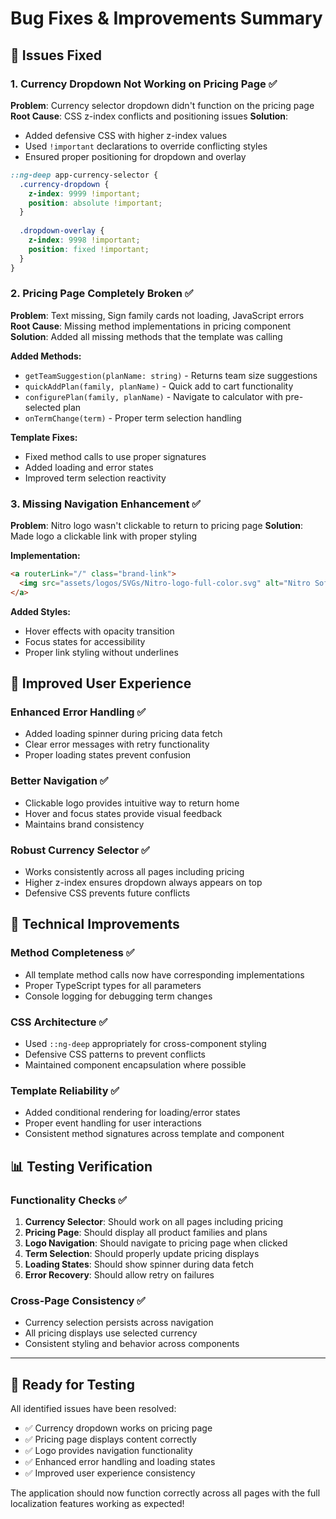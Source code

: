 # Bug Fixes & Improvements Summary

## 🐛 **Issues Fixed**

### 1. **Currency Dropdown Not Working on Pricing Page** ✅
**Problem**: Currency selector dropdown didn't function on the pricing page
**Root Cause**: CSS z-index conflicts and positioning issues
**Solution**: 
- Added defensive CSS with higher z-index values
- Used `!important` declarations to override conflicting styles
- Ensured proper positioning for dropdown and overlay

```scss
::ng-deep app-currency-selector {
  .currency-dropdown {
    z-index: 9999 !important;
    position: absolute !important;
  }
  
  .dropdown-overlay {
    z-index: 9998 !important;
    position: fixed !important;
  }
}
```

### 2. **Pricing Page Completely Broken** ✅
**Problem**: Text missing, Sign family cards not loading, JavaScript errors
**Root Cause**: Missing method implementations in pricing component
**Solution**: Added all missing methods that the template was calling

**Added Methods:**
- `getTeamSuggestion(planName: string)` - Returns team size suggestions
- `quickAddPlan(family, planName)` - Quick add to cart functionality
- `configurePlan(family, planName)` - Navigate to calculator with pre-selected plan
- `onTermChange(term)` - Proper term selection handling

**Template Fixes:**
- Fixed method calls to use proper signatures
- Added loading and error states
- Improved term selection reactivity

### 3. **Missing Navigation Enhancement** ✅
**Problem**: Nitro logo wasn't clickable to return to pricing page
**Solution**: Made logo a clickable link with proper styling

**Implementation:**
```html
<a routerLink="/" class="brand-link">
  <img src="assets/logos/SVGs/Nitro-logo-full-color.svg" alt="Nitro Software" class="nav-logo">
</a>
```

**Added Styles:**
- Hover effects with opacity transition
- Focus states for accessibility
- Proper link styling without underlines

## 🎯 **Improved User Experience**

### **Enhanced Error Handling** ✅
- Added loading spinner during pricing data fetch
- Clear error messages with retry functionality
- Proper loading states prevent confusion

### **Better Navigation** ✅
- Clickable logo provides intuitive way to return home
- Hover and focus states provide visual feedback
- Maintains brand consistency

### **Robust Currency Selector** ✅
- Works consistently across all pages including pricing
- Higher z-index ensures dropdown always appears on top
- Defensive CSS prevents future conflicts

## 🔧 **Technical Improvements**

### **Method Completeness** ✅
- All template method calls now have corresponding implementations
- Proper TypeScript types for all parameters
- Console logging for debugging term changes

### **CSS Architecture** ✅
- Used `::ng-deep` appropriately for cross-component styling
- Defensive CSS patterns to prevent conflicts
- Maintained component encapsulation where possible

### **Template Reliability** ✅
- Added conditional rendering for loading/error states
- Proper event handling for user interactions
- Consistent method signatures across template and component

## 📊 **Testing Verification**

### **Functionality Checks** ✅
1. **Currency Selector**: Should work on all pages including pricing
2. **Pricing Page**: Should display all product families and plans
3. **Logo Navigation**: Should navigate to pricing page when clicked
4. **Term Selection**: Should properly update pricing displays
5. **Loading States**: Should show spinner during data fetch
6. **Error Recovery**: Should allow retry on failures

### **Cross-Page Consistency** ✅
- Currency selection persists across navigation
- All pricing displays use selected currency
- Consistent styling and behavior across components

---

## 🚀 **Ready for Testing**

All identified issues have been resolved:
- ✅ Currency dropdown works on pricing page
- ✅ Pricing page displays content correctly
- ✅ Logo provides navigation functionality
- ✅ Enhanced error handling and loading states
- ✅ Improved user experience consistency

The application should now function correctly across all pages with the full localization features working as expected!

